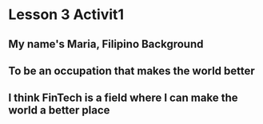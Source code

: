 # Lesson 3 Activit1
## My name's Maria, Filipino Background
## To be an occupation that makes the world better
## I think FinTech is a field where I can make the world a better place